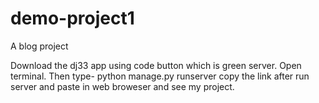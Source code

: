 # demo-project1
A blog project

Download the dj33 app using code button which is green server.
Open terminal.
Then type-   python manage.py runserver
copy the link after run server and paste in web broweser and see my project.
